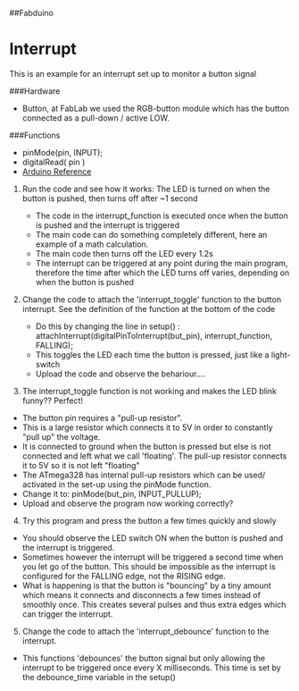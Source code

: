 ##Fabduino

# Interrupt

This is an example for an interrupt set up to monitor a button signal

###Hardware
* Button, at FabLab we used the RGB-button module which has the button connected as a pull-down / active LOW.

###Functions
* pinMode(pin, INPUT);
* digitalRead( pin )
* [Arduino Reference](https://www.arduino.cc/en/Reference/)

1.  Run the code and see how it works:
	The LED is turned on when the button is pushed, then turns off after ~1 second
	* The code in the interrupt_function is executed once when the button is pushed and the interrupt is triggered
	* The main code can do something completely different, here an example of a math calculation.
	* The main code then turns off the LED every 1.2s
	* The interrupt can be triggered at any point during the main program, therefore the time after which the LED turns off varies, depending on when the button is pushed

2. Change the code to attach the 'interrupt_toggle' function to the button interrupt. See the definition of the function at the bottom of the code
	* Do this by changing the line in setup() :
	attachInterrupt(digitalPinToInterrupt(but_pin), interrupt_function, FALLING);
	* This toggles the LED each time the button is pressed, just like a light-switch
	* Upload the code and observe the behariour....
	> > >

3. The interrupt_toggle function is not working and makes the LED blink funny?? Perfect!
* The button pin requires a "pull-up resistor". 
* This is a large resistor which connects it to 5V in order to constantly "pull up" the voltage.
* It is connected to ground when the button is pressed but else is not connected and left what we call 'floating'. The pull-up resistor connects it to 5V so it is not left "floating"
* The ATmega328 has internal pull-up resistors which can be used/ activated in the set-up using the pinMode function.
* Change it to:
	pinMode(but_pin, INPUT_PULLUP);
* Upload and observe the program now working correctly?

4. Try this program and press the button a few times quickly and slowly
* You should observe the LED switch ON when the button is pushed and the interrupt is triggered. 
* Sometimes however the interrupt will be triggered a second time when you let go of the button. This should be impossible as the interrupt is configured for the FALLING edge, not the RISING edge.
* What is happening is that the button is "bouncing" by a tiny amount which means it connects and disconnects a few times instead of smoothly once. This creates several pulses and thus extra edges which can trigger the interrupt.

5. Change the code to attach the 'interrupt_debounce' function to the interrupt.
*  This functions 'debounces' the button signal but only allowing the interrupt to be triggered once every X milliseconds. This time is set by the debounce_time variable in the setup()



